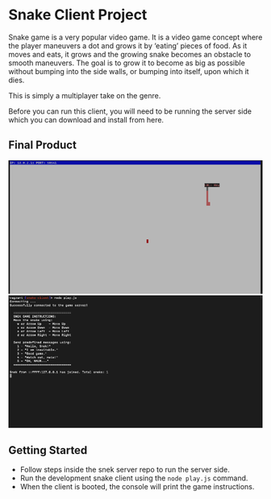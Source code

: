 # Snake Client Project

Snake game is a very popular video game. It is a video game concept where the player maneuvers a dot and grows it by ‘eating’ pieces of food. As it moves and eats, it grows and the growing snake becomes an obstacle to smooth maneuvers. The goal is to grow it to become as big as possible without bumping into the side walls, or bumping into itself, upon which it dies.

This is simply a multiplayer take on the genre.

Before you can run this client, you will need to be running the server side which you can download and install from here. 

## Final Product

!["Snek in action."](./screenshots/pic-1.png)
!["Snek console."](./screenshots/pic-2.png)


## Getting Started

- Follow steps inside the snek server repo to run the server side.
- Run the development snake client using the `node play.js` command.
- When the client is booted, the console will print the game instructions.
